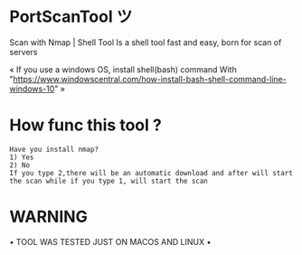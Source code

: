 # PortScanTool ツ

Scan with Nmap | Shell Tool
Is a shell tool fast and easy, born for scan of servers

« If you use a windows OS, install shell(bash) command 
With "https://www.windowscentral.com/how-install-bash-shell-command-line-windows-10" »

# How func this tool ?

```
Have you install nmap?
1) Yes
2) No
If you type 2,there will be an automatic download and after will start the scan while if you type 1, will start the scan
```

# WARNING 

• TOOL WAS TESTED JUST ON MACOS AND LINUX •
